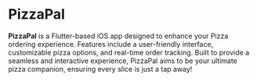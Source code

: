 # PizzaPal

**PizzaPal** is a Flutter-based iOS app designed to enhance your Pizza ordering experience. Features include a user-friendly interface, customizable pizza options, and real-time order tracking. Built to provide a seamless and interactive experience, PizzaPal aims to be your ultimate pizza companion, ensuring every slice is just a tap away!
